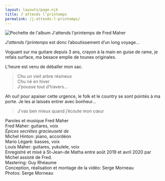 ```yaml
---
layout: layouts/page.njk
title: J'attends l'printemps
permalink: /j-attends-l-printemps/
---
```

![Pochette de l'album J'attends l'printemps de Fred Maher](https://res.cloudinary.com/wikilouis/image/upload/c_scale,f_auto,w_928/v1581958264/fredmaher.jpg "Photo par Serge Morneau")

*J’attends l’printemps* est donc l’aboutissement d’un long voyage... 

Voguant sur ma guitare depuis 3 ans, crayon à la main en guise de
rame, je refais surface, ma besace emplie de tounes originales.

L’heure est venu de déballer mon sac.
 
> Chu un vieil arbre résineux\
Chu né en hiver\
J’pousse tout d’travers...

Ah oui! pour apaiser cette urgence, le folk et le country se sont
pointés à ma porte. Je les ai laissés entrer avec bonheur…

> J’vas ben mieux quand j’écoute mon cœur

Paroles et musique Fred Maher  
Fred Maher: guitares, voix  
*Épices secrètes gracieuseté de*  
Michel Hinton: piano, accordéon  
Mario Légaré: basses, voix  
Louis Maher: guitares, yukulele, voix  
Enregistré et mixé à St-Jean-de Matha entre août 2019 et avril 2020 par Michel assisté de Fred.  
Mastering: Guy Rhéaume  
Conception, réalisation et montage de la vidéo: Serge Morneau  
Photos: Serge Morneau